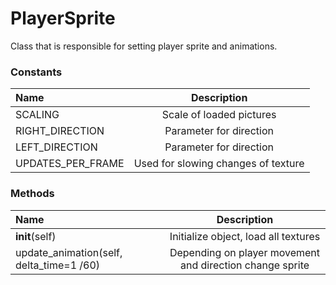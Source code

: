 # PlayerSprite

Class that is responsible for setting player sprite and animations.

### Constants

| Name  | Description	|
| :------------ |:---------------:|
| SCALING| Scale of loaded pictures|
| RIGHT_DIRECTION| Parameter for direction|
| LEFT_DIRECTION| Parameter for direction|
| UPDATES_PER_FRAME| Used for slowing changes of texture|

### Methods

| Name  | Description	|
| :------------ |:---------------:|
| __init__(self)| Initialize object, load all textures|
| update_animation(self, delta_time=1 /60)| Depending on player movement and direction change sprite|
